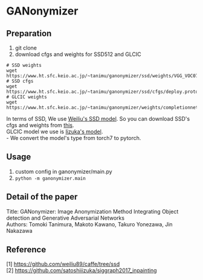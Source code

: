 # GANonymizer
## Preparation
1. git clone
2. download cfgs and weights for SSD512 and GLCIC
```
# SSD weights
wget https://www.ht.sfc.keio.ac.jp/~tanimu/ganonymizer/ssd/weights/VGG_VOC0712Plus_SSD_512x512_iter_240000.caffemodel  
# SSD cfgs
wget https://www.ht.sfc.keio.ac.jp/~tanimu/ganonymizer/ssd/cfgs/deploy.prototxt  
# GLCIC weights
wget https://www.ht.sfc.keio.ac.jp/~tanimu/ganonymizer/weights/completionnet_places2.pth
```
In terms of SSD, We use [Weiliu's SSD model](https://github.com/weiliu89/caffe/tree/ssd). So you can download SSD's cfgs and weights from [this](https://github.com/weiliu89/caffe/tree/ssd).  
GLCIC model we use is [Iizuka's model](https://github.com/satoshiiizuka/siggraph2017_inpainting).  
    - We convert the model's type from torch7 to pytorch.

## Usage
1. custom config in ganonymizer/main.py
2. ```python -m ganonymizer.main```


## Detail of the paper
Title: GANonymizer: Image Anonymization Method Integrating Object detection and Generative Adversarial Networks  
Authors: Tomoki Tanimura, Makoto Kawano, Takuro Yonezawa, Jin Nakazawa


## Reference
[1] https://github.com/weiliu89/caffe/tree/ssd  
[2] https://github.com/satoshiiizuka/siggraph2017_inpainting
